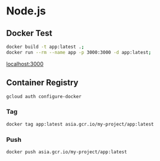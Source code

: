 # Node.js

## Docker Test

```bash
docker build -t app:latest .;
docker run --rm --name app -p 3000:3000 -d app:latest;
```

[localhost:3000](http://localhost:3000)

## Container Registry

```bash
gcloud auth configure-docker
```

### Tag

```bash
docker tag app:latest asia.gcr.io/my-project/app:latest
```

### Push

```bash
docker push asia.gcr.io/my-project/app:latest
```
